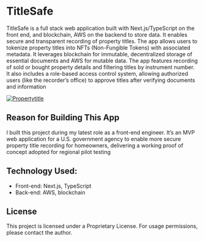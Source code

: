 # TitleSafe

TitleSafe is a full stack web application built with Next.js/TypeScript on the front end, and blockchain, AWS on the backend to store data. It enables secure and transparent recording of property titles. The app allows users to tokenize property titles into NFTs (Non-Fungible Tokens) with associated metadata. It leverages blockchain for immutable, decentralized storage of essential documents and AWS for mutable data. The app features recording of sold or bought property details and filtering titles by instrument number. It also includes a role-based access control system, allowing authorized users (like the recorder’s office) to approve titles after verifying documents and information

<a href="https://ibb.co/0rc1Cw0"><img src="https://i.ibb.co/Wf67kTr/Propertytitle.png" alt="Propertytitle" border="0"></a>

## Reason for Building This App

I built this project during my latest role as a front-end engineer. It’s an MVP web application for a U.S. government agency to enable more secure property title recording for homeowners, delivering a working proof of concept adopted for regional pilot testing

## Technology Used:

- Front-end: Next.js, TypeScript
- Back-end: AWS, blockchain

## License

This project is licensed under a Proprietary License. For usage permissions, please contact the author.
